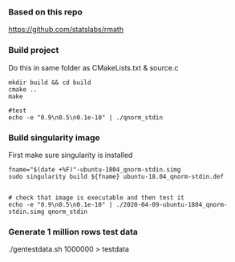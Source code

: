 ### Based on this repo
https://github.com/statslabs/rmath

### Build project 
Do this in same folder as CMakeLists.txt & source.c

```
mkdir build && cd build
cmake ..
make

#test
echo -e "0.9\n0.5\n0.1e-10" | ./qnorm_stdin

```

### Build singularity image
First make sure singularity is installed

```
fname="$(date +%F)"-ubuntu-1804_qnorm-stdin.simg
sudo singularity build ${fname} ubuntu-18.04_qnorm-stdin.def 


# check that image is executable and then test it 
echo -e "0.9\n0.5\n0.1e-10" | ./2020-04-09-ubuntu-1804_qnorm-stdin.simg qnorm_stdin
```

### Generate 1 million rows test data
./gentestdata.sh 1000000 > testdata

